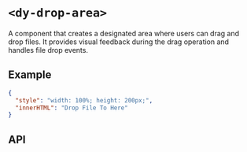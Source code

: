 # `<dy-drop-area>`

A component that creates a designated area where users can drag and drop files. It provides visual feedback during the drag operation and handles file drop events.

## Example

<gbp-example name="dy-drop-area" src="https://esm.sh/duoyun-ui/elements/drop-area">

```json
{
  "style": "width: 100%; height: 200px;",
  "innerHTML": "Drop File To Here"
}
```

</gbp-example>

## API

<gbp-api src="/src/elements/drop-area.ts"></gbp-api>
